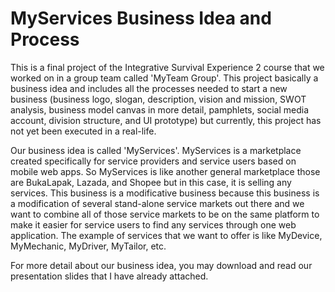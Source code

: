 # MyServices Business Idea and Process
This is a final project of the Integrative Survival Experience 2 course that we worked on in a group team called 'MyTeam Group'. This project basically a business idea and includes all the processes needed to start a new business (business logo, slogan, description, vision and mission, SWOT analysis, business model canvas in more detail, pamphlets, social media account, division structure, and UI prototype) but currently, this project has not yet been executed in a real-life. 

Our business idea is called 'MyServices'. MyServices is a marketplace created specifically for service providers and service users based on mobile web apps. So MyServices is like another general marketplace those are BukaLapak, Lazada, and Shopee but in this case, it is selling any services. This business is a modificative business because this business is a modification of several stand-alone service markets out there and we want to combine all of those service markets to be on the same platform to make it easier for service users to find any services through one web application. The example of services that we want to offer is like MyDevice, MyMechanic, MyDriver, MyTailor, etc.

For more detail about our business idea, you may download and read our presentation slides that I have already attached. 
